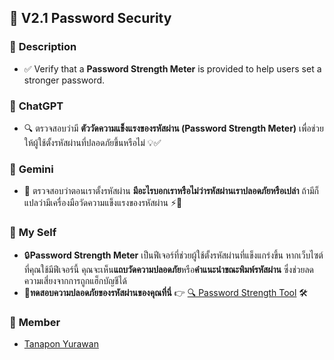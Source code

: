 ## 🔐 V2.1 Password Security  

### 📌 **Description**  
- ✅ Verify that a **Password Strength Meter** is provided to help users set a stronger password.  

### 🤖 **ChatGPT**  
- 🔍 ตรวจสอบว่ามี **ตัววัดความแข็งแรงของรหัสผ่าน (Password Strength Meter)** เพื่อช่วยให้ผู้ใช้ตั้งรหัสผ่านที่ปลอดภัยขึ้นหรือไม่ 💡✅  

### 🧠 **Gemini**  
- 🔎 ตรวจสอบว่าตอนเราตั้งรหัสผ่าน **มีอะไรบอกเราหรือไม่ว่ารหัสผ่านเราปลอดภัยหรือเปล่า** ถ้ามีก็แปลว่ามีเครื่องมือวัดความแข็งแรงของรหัสผ่าน ⚡🔐  

### 👤 **My Self**  
- 🔒**Password Strength Meter** เป็นฟีเจอร์ที่ช่วยผู้ใช้ตั้งรหัสผ่านที่แข็งแกร่งขึ้น หากเว็บไซต์ที่คุณใช้มีฟีเจอร์นี้ คุณจะเห็น**แถบวัดความปลอดภัย**หรือ**คำแนะนำขณะพิมพ์รหัสผ่าน** ซึ่งช่วยลดความเสี่ยงจากการถูกแฮ็กบัญชีได้
- 🔗**ทดสอบความปลอดภัยของรหัสผ่านของคุณที่นี่** 👉 [🔍 Password Strength Tool](https://www.passwordmonster.com/) 🛠️  

### 📂 **Member**
  - [Tanapon Yurawan](https://jabjibi.github.io/security-requirments)
